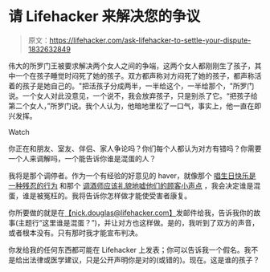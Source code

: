 # 请 Lifehacker 来解决您的争议

> 原文：<https://lifehacker.com/ask-lifehacker-to-settle-your-dispute-1832632849>

伟大的所罗门王被要求解决两个女人之间的争端，这两个女人都刚刚生了孩子，其中一个在孩子睡觉时闷死了她的孩子。双方都声称对方闷死了她的孩子，都声称活着的孩子是她自己的。"把活孩子分成两半，一半给这个，一半给那个，"所罗门说。一个女人对此没意见，一个说不，我会放弃孩子，只是别杀了它。“把孩子给第二个女人，”所罗门说。我个人认为，他暗地里松了一口气，事实上，他一直在即兴发挥。

Watch

你正在和朋友、室友、伴侣、家人争论吗？你们每个人都认为对方有错吗？你需要一个人来调解吗，一个能告诉你谁是混蛋的人？

我将是那个调停者。作为一个有经验的好意见的 haver，就像那个 [唱生日快乐是一种残忍的行为](https://lifehacker.com/stop-singing-happy-birthday-to-you-1822029507) 和那个 [调酒师应该礼貌地嘘他们的顾客小声点](https://lifehacker.com/bartenders-should-shush-people-1825479385) ，我会决定谁是混蛋，谁是被冤枉的。我将告诉你怎样做才能使受害者康复。

你所要做的就是在[【nick.douglas@lifehacker.com】](mailto:nick.douglas@lifehacker.com)发邮件给我，告诉我你的故事(主题行“这里谁是混蛋？”)，并让对方也这样做。是的，我听到了双方的声音，或者根本没有。只有那时我才能宣布判决。

你发给我的任何东西都可能在 Lifehacker 上发表；你可以告诉我一个假名。我不是给出法律或医学建议，只是公开声明你是对的(或错的)。现在。这是谁的孩子？